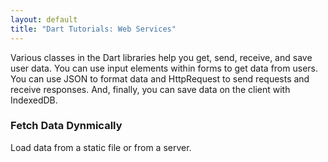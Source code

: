 ```yaml
---
layout: default
title: "Dart Tutorials: Web Services"
---
```


Various classes in the Dart libraries help you get, send, receive,
and save user data. You can use input elements within forms to
get data from users.
You can use JSON to format data and HttpRequest to send requests
and receive responses. And, finally, you can save data on the
client with IndexedDB.

<div class="card-grid">
  <div class="card">
    <h3><a name="/tutorials/web-services/fetch-data">Fetch Data Dynmically</a></h3>
    <p>Load data from a static file or from a server.</p>
  </div>
</div>
